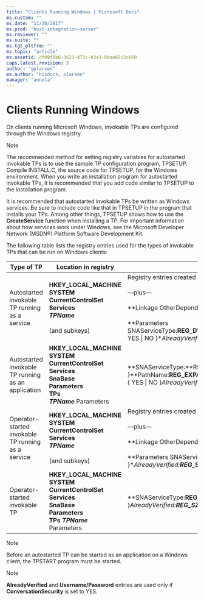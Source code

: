 ```yaml
---
title: "Clients Running Windows | Microsoft Docs"
ms.custom: ""
ms.date: "11/30/2017"
ms.prod: "host-integration-server"
ms.reviewer: ""
ms.suite: ""
ms.tgt_pltfrm: ""
ms.topic: "article"
ms.assetid: df09f0b6-3621-473c-b3a1-8bae02c2c660
caps.latest.revision: 3
author: "gplarsen"
ms.author: "hisdocs; plarsen"
manager: "anneta"
---
```

# Clients Running Windows
On clients running Microsoft Windows, invokable TPs are configured through the Windows registry.  
  
> [!NOTE]
>  The recommended method for setting registry variables for autostarted invokable TPs is to use the sample TP configuration program, TPSETUP. Compile INSTALL.C, the source code for TPSETUP, for the Windows environment. When you write an installation program for autostarted invokable TPs, it is recommended that you add code similar to TPSETUP to the installation program.  
  
 It is recommended that autostarted invokable TPs be written as Windows services. Be sure to include code like that in TPSETUP in the program that installs your TPs. Among other things, TPSETUP shows how to use the **CreateService** function when installing a TP. For important information about how services work under Windows, see the Microsoft Developer Network (MSDN®) Platform Software Development Kit.  
  
 The following table lists the registry entries used for the types of invokable TPs that can be run on Windows clients:  
  
|Type of TP|Location in registry|Possible registry entries|  
|----------------|--------------------------|-------------------------------|  
|Autostarted invokable TP running as a service|**HKEY_LOCAL_MACHINE**<br /> **SYSTEM**<br /> **CurrentControlSet**<br /> **Services** <br /> ***TPName***<br /><br /> (and subkeys)|Registry entries created by the **CreateService** call, including entries that specify the path, display name, and other characteristics of the service.<br /><br /> —plus—<br /><br /> **Linkage OtherDependencies:**REG_MULTI_SZ:SnaBase<br /><br /> **Parameters SNAServiceType:**REG_DWORD:0x5**LocalLU:**REG_SZ:*LUalias***Parameters:**REG_SZ:*ParameterList***Timeout:**REG_DWORD:*number***ConversationSecurity:**REG_SZ:{ YES &#124; NO }**AlreadyVerified:**REG_SZ:{ YES &#124; NO }2***Username1:***REG_SZ:*Password1*2 ...***UsernameX:***REG_SZ:*PasswordX*2|  
|Autostarted invokable TP running as an application|**HKEY_LOCAL_MACHINE**<br /> **SYSTEM**<br /> **CurrentControlSet**<br /> **Services**<br /> **SnaBase**<br /> **Parameters**<br /> **TPs** <br /> ***TPName***  Parameters|**SNAServiceType:**REG_DWORD:{ 0x5 &#124; 0x6 }**PathName:**REG_EXPAND_SZ:*path***LocalLU:**REG_SZ:*LUalias***Parameters:**REG_SZ:*ParameterList***TimeOut:**REG_DWORD:*number***ConversationSecurity:**REG_SZ:{ YES &#124; NO }**AlreadyVerified:**REG_SZ:{ YES &#124; NO }2***Username1*:**REG_SZ:*Password1*2 ...***UsernameX*:**REG_SZ:*PasswordX*2|  
|Operator-started invokable TP running as a service|**HKEY_LOCAL_MACHINE**<br /> **SYSTEM**<br /> **CurrentControlSet**<br /> **Services** <br /> ***TPName***<br /><br /> (and subkeys)|Registry entries created by the **CreateService** call, including entries that specify the path, display name, and other characteristics of the service.<br /><br /> —plus—<br /><br /> **Linkage OtherDependencies:**REG_MULTI_SZ:SnaBase<br /><br /> **Parameters SNAServiceType:**REG_DWORD:0x1A**LocalLU:**REG_SZ:*LUalias***Timeout:**REG_DWORD:*number***ConversationSecurity:**REG_SZ:{ YES &#124; NO }**AlreadyVerified:**REG_SZ:{ YES &#124; NO }2***Username1:***REG_SZ:*Password1*2 ...***UsernameX:***REG_SZ:*PasswordX*2|  
|Operator-started invokable TP|**HKEY_LOCAL_MACHINE**<br /> **SYSTEM**<br /> **CurrentControlSet**<br /> **Services**<br /> **SnaBase**<br /> **Parameters**<br /> **TPs**  ***TPName***  Parameters|**SNAServiceType:**REG_DWORD:0x1A**LocalLU:**REG_SZ:*LUalias***TimeOut:**REG_DWORD:*number***ConversationSecurity:**REG_SZ:{ YES &#124; NO }**AlreadyVerified:**REG_SZ:{ YES &#124; NO }2***Username1*:**REG_SZ:*Password1*2 ...***UsernameX*:**REG_SZ:*PasswordX*2|  
  
> [!NOTE]
>  Before an autostarted TP can be started as an application on a Windows client, the TPSTART program must be started. 
  
> [!NOTE]
>  **AlreadyVerified** and **Username/Password** entries are used only if **ConversationSecurity** is set to YES.